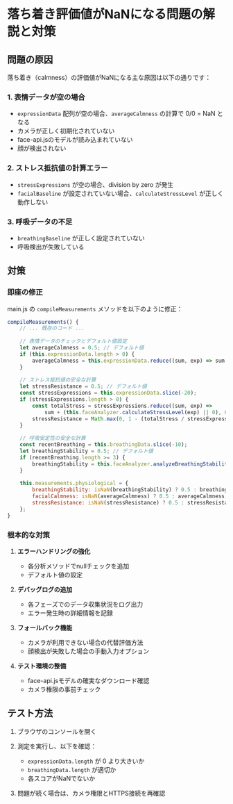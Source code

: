# 落ち着き評価値がNaNになる問題の解説と対策

## 問題の原因

落ち着き（calmness）の評価値がNaNになる主な原因は以下の通りです：

### 1. 表情データが空の場合
- `expressionData` 配列が空の場合、`averageCalmness` の計算で 0/0 = NaN となる
- カメラが正しく初期化されていない
- face-api.jsのモデルが読み込まれていない
- 顔が検出されない

### 2. ストレス抵抗値の計算エラー
- `stressExpressions` が空の場合、division by zero が発生
- `facialBaseline` が設定されていない場合、`calculateStressLevel` が正しく動作しない

### 3. 呼吸データの不足
- `breathingBaseline` が正しく設定されていない
- 呼吸検出が失敗している

## 対策

### 即座の修正
main.js の `compileMeasurements` メソッドを以下のように修正：

```javascript
compileMeasurements() {
    // ... 既存のコード ...
    
    // 表情データのチェックとデフォルト値設定
    let averageCalmness = 0.5; // デフォルト値
    if (this.expressionData.length > 0) {
        averageCalmness = this.expressionData.reduce((sum, exp) => sum + (exp.calmScore || 0), 0) / this.expressionData.length;
    }
    
    // ストレス抵抗値の安全な計算
    let stressResistance = 0.5; // デフォルト値
    const stressExpressions = this.expressionData.slice(-20);
    if (stressExpressions.length > 0) {
        const totalStress = stressExpressions.reduce((sum, exp) => 
            sum + (this.faceAnalyzer.calculateStressLevel(exp) || 0), 0);
        stressResistance = Math.max(0, 1 - (totalStress / stressExpressions.length));
    }
    
    // 呼吸安定性の安全な計算
    const recentBreathing = this.breathingData.slice(-10);
    let breathingStability = 0.5; // デフォルト値
    if (recentBreathing.length >= 3) {
        breathingStability = this.faceAnalyzer.analyzeBreathingStability(recentBreathing);
    }
    
    this.measurements.physiological = {
        breathingStability: isNaN(breathingStability) ? 0.5 : breathingStability,
        facialCalmness: isNaN(averageCalmness) ? 0.5 : averageCalmness,
        stressResistance: isNaN(stressResistance) ? 0.5 : stressResistance
    };
}
```

### 根本的な対策

1. **エラーハンドリングの強化**
   - 各分析メソッドでnullチェックを追加
   - デフォルト値の設定

2. **デバッグログの追加**
   - 各フェーズでのデータ収集状況をログ出力
   - エラー発生時の詳細情報を記録

3. **フォールバック機能**
   - カメラが利用できない場合の代替評価方法
   - 顔検出が失敗した場合の手動入力オプション

4. **テスト環境の整備**
   - face-api.jsモデルの確実なダウンロード確認
   - カメラ権限の事前チェック

## テスト方法

1. ブラウザのコンソールを開く
2. 測定を実行し、以下を確認：
   - `expressionData.length` が 0 より大きいか
   - `breathingData.length` が適切か
   - 各スコアがNaNでないか

3. 問題が続く場合は、カメラ権限とHTTPS接続を再確認